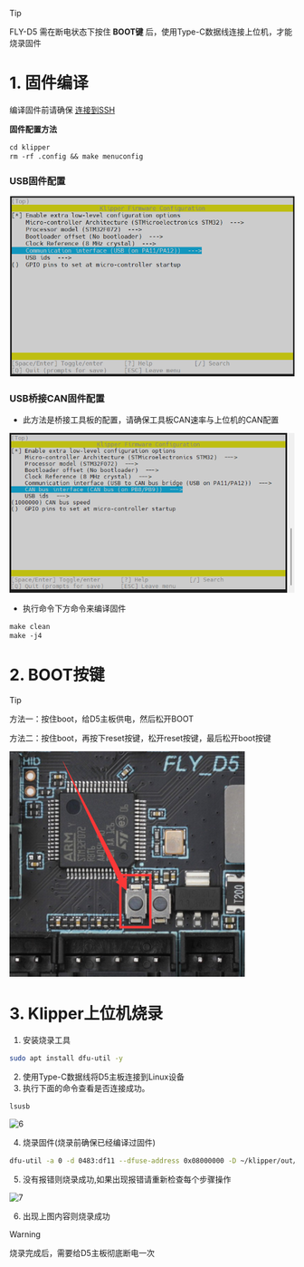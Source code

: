 

> [!TIP]
> FLY-D5 需在断电状态下按住 **BOOT键** 后，使用Type-C数据线连接上位机，才能烧录固件

# 1. 固件编译

编译固件前请确保 [连接到SSH](/board/fly_pi_v2/to_ssh "点击即可跳转")

**固件配置方法**

```
cd klipper
rm -rf .config && make menuconfig
```

<!-- tabs:start -->

### ****USB固件配置****

![usb](../../images/boards/fly_d5/usb.png)

### ****USB桥接CAN固件配置****

* 此方法是桥接工具板的配置，请确保工具板CAN速率与上位机的CAN配置

![usb](../../images/boards/fly_d5/can.png)

<!-- tabs:end -->

* 执行命令下方命令来编译固件

```
make clean
make -j4
```



# 2. BOOT按键

>[!TIP]
>
>方法一：按住boot，给D5主板供电，然后松开BOOT
>
>方法二：按住boot，再按下reset按键，松开reset按键，最后松开boot按键

![boot](../../images/boards/fly_d5/boot.png)

# 3. Klipper上位机烧录

1. 安装烧录工具

```bash
sudo apt install dfu-util -y
```

2. 使用Type-C数据线将D5主板连接到Linux设备
3. 执行下面的命令查看是否连接成功。

```bash
lsusb
```

![6](../../images/boards/fly_sht36_42/6.png ":no-zooom")

4. 烧录固件(烧录前确保已经编译过固件)

```bash
dfu-util -a 0 -d 0483:df11 --dfuse-address 0x08000000 -D ~/klipper/out/klipper.bin
```

5. 没有报错则烧录成功,如果出现报错请重新检查每个步骤操作

![7](../../images/boards/fly_sht36_42/7.png ":no-zooom")

6. 出现上图内容则烧录成功

>[!Warning]
>
>烧录完成后，需要给D5主板彻底断电一次
